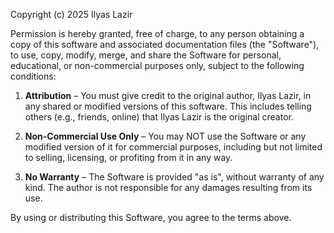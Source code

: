Copyright (c) 2025 Ilyas Lazir

Permission is hereby granted, free of charge, to any person obtaining a copy
of this software and associated documentation files (the "Software"), to use,
copy, modify, merge, and share the Software for personal, educational, or 
non-commercial purposes only, subject to the following conditions:

1. **Attribution** – You must give credit to the original author, Ilyas Lazir,
   in any shared or modified versions of this software. This includes telling
   others (e.g., friends, online) that Ilyas Lazir is the original creator.

2. **Non-Commercial Use Only** – You may NOT use the Software or any modified
   version of it for commercial purposes, including but not limited to selling,
   licensing, or profiting from it in any way.

3. **No Warranty** – The Software is provided "as is", without warranty of any
   kind. The author is not responsible for any damages resulting from its use.

By using or distributing this Software, you agree to the terms above.
